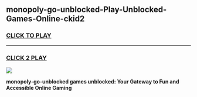 
## monopoly-go-unblocked-Play-Unblocked-Games-Online-ckid2
<h3>
<a href="https://premium76.site?title=monopoly-go-unblocked&ref=25A">CLICK TO PLAY</a></h3>
<hr>

<h3>
<a href="https://premium76.site?title=monopoly-go-unblocked&ref=25A">CLICK 2 PLAY</a>
  
</h3>

<a href="https://premium76.site?title=monopoly-go-unblocked&ref=25A"><img src="https://clearcache.store/games.png"></a>


**monopoly-go-unblocked games unblocked: Your Gateway to Fun and Accessible Online Gaming**
